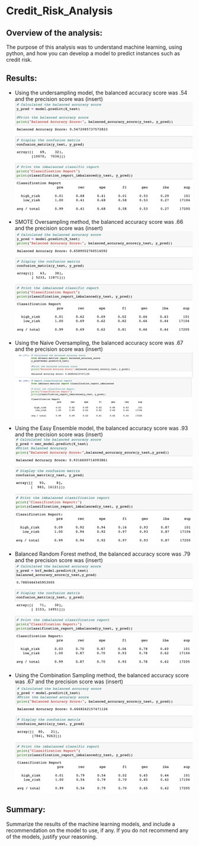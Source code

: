 # Credit_Risk_Analysis

## Overview of the analysis: 
The purpose of this analysis was to understand machine learning, using python, and how you can develop a model to predict instances such as credit risk.

## Results:
- Using the undersampling model, the balanced accuracy score was .54 and the precision score was (insert)
![undersampling](images/undersampling.png)

- SMOTE Oversampling method, the balanced accuracy score was .66 and the precision score was (insert)
![SMOTE](images/SMOTE_Oversampling.png)

- Using the Naive Oversampling, the balanced accuracy score was .67 and the precision score was (insert)
![Naive](images/Naive_oversampling.png)

- Using the Easy Ensemble model, the balanced accuracy score was .93 and the precision score was (insert)
![Easy_Ensemble](images/Easy_Ensemble.png)

- Balanced Random Forest method, the balanced accuracy score was .79 and the precision score was (insert)
![Balanced_Random](images/Balanced_Random_Forest.png)

- Using the Combination Sampling method, the balanced accuracy score was .67 and the precision score was (insert)
![Combination](images/Combination_Sampling.png)


## Summary:
Summarize the results of the machine learning models, and include a recommendation on the model to use, if any. If you do not recommend any of the models, justify your reasoning.
